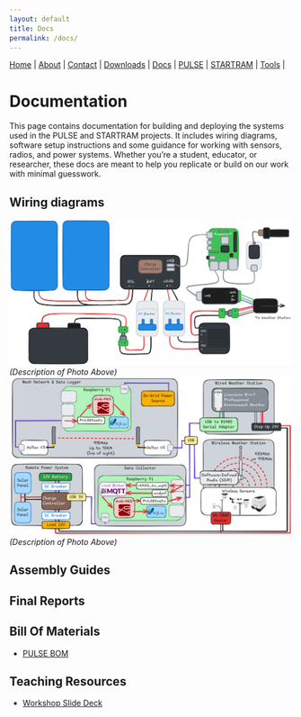 ```yaml
---
layout: default
title: Docs
permalink: /docs/
---
```

<nav>
  <a href="{{ '/' | relative_url }}">Home</a> |
  <a href="{{ '/about/' | relative_url }}">About</a> |
  <a href="{{ '/contact/' | relative_url }}">Contact</a> |
  <a href="{{ '/downloads/' | relative_url }}">Downloads</a> |
  <a href="{{ '/docs/' | relative_url }}">Docs</a> |
  <a href="{{ '/pulse/' | relative_url }}">PULSE</a> |
  <a href="{{ '/startram/' | relative_url }}">STARTRAM</a> |
  <a href="{{ '/tools/' | relative_url }}">Tools</a> |
</nav>

# Documentation
This page contains documentation for building and deploying the systems used in the PULSE and STARTRAM projects. It includes wiring diagrams, software setup instructions and some guidance for working with sensors, radios, and power systems. Whether you’re a student, educator, or researcher, these docs are meant to help you replicate or build on our work with minimal guesswork.

## Wiring diagrams
![PULSEMAP](https://github.com/uaf-t3/pulse-startram/blob/main/assets/PULSEmap.png?raw=true)
*(Description of Photo Above)*
![OMNISEERCOMPONENTS](https://github.com/uaf-t3/pulse-startram/blob/main/assets/OMNISEER_components.png?raw=true)
*(Description of Photo Above)*

## Assembly Guides


## Final Reports


## Bill Of Materials
- [PULSE BOM](https://docs.google.com/spreadsheets/d/10uC5fZ4h2JDtwxPtUhvvF3GIogL7pprvKqrKfWEeraI/edit?usp=sharing)


## Teaching Resources
- [Workshop Slide Deck](https://docs.google.com/presentation/d/1SaqSV5NGbhW8mlMzOuroytjIced-hquEMgIYkwTYrAI/edit?usp=sharing)